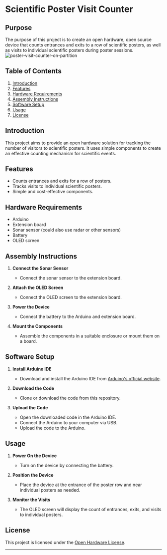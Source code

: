 # Scientific Poster Visit Counter

## Purpose
The purpose of this project is to create an open hardware, open source device that counts entrances and exits to a row of scientific posters, as well as visits to individual scientific posters during poster sessions.
![poster-visit-counter-on-partition](https://github.com/MikeDoesScienceUX/poster-visit-counter/assets/40181678/bea2f5ac-954a-4a4c-96b9-36b97e05b9d6)

## Table of Contents
1. [Introduction](#introduction)
2. [Features](#features)
3. [Hardware Requirements](#hardware-requirements)
4. [Assembly Instructions](#assembly-instructions)
5. [Software Setup](#software-setup)
6. [Usage](#usage)
7. [License](#license)

## Introduction
This project aims to provide an open hardware solution for tracking the number of visitors to scientific posters. It uses simple components to create an effective counting mechanism for scientific events.

## Features
- Counts entrances and exits for a row of posters.
- Tracks visits to individual scientific posters.
- Simple and cost-effective components.

## Hardware Requirements
- Arduino
- Extension board
- Sonar sensor (could also use radar or other sensors)
- Battery
- OLED screen

## Assembly Instructions

1. **Connect the Sonar Sensor**
   - Connect the sonar sensor to the extension board.

2. **Attach the OLED Screen**
   - Connect the OLED screen to the extension board.

3. **Power the Device**
   - Connect the battery to the Arduino and extension board.

4. **Mount the Components**
   - Assemble the components in a suitable enclosure or mount them on a board.

## Software Setup
1. **Install Arduino IDE**
   - Download and install the Arduino IDE from [Arduino's official website](https://www.arduino.cc/en/Main/Software).

2. **Download the Code**
   - Clone or download the code from this repository.

3. **Upload the Code**
   - Open the downloaded code in the Arduino IDE.
   - Connect the Arduino to your computer via USB.
   - Upload the code to the Arduino.

## Usage
1. **Power On the Device**
   - Turn on the device by connecting the battery.

2. **Position the Device**
   - Place the device at the entrance of the poster row and near individual posters as needed.

3. **Monitor the Visits**
   - The OLED screen will display the count of entrances, exits, and visits to individual posters.

## License
This project is licensed under the [Open Hardware License](link-to-license).

---
